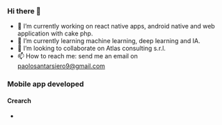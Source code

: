 ### Hi there 👋

- 🔭 I’m currently working on react native apps, android native and web application with cake php.
- 🌱 I’m currently learning machine learning, deep learning and IA.
- 👯 I’m looking to collaborate on Atlas consulting s.r.l.
- 📫 How to reach me: send me an email on paolosantarsiero9@gmail.com

### Mobile app developed
#### Crearch
 -
